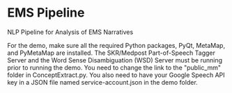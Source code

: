 # EMS Pipeline
NLP Pipeline for Analysis of EMS Narratives

For the demo, make sure all the required Python packages, PyQt, MetaMap, and PyMetaMap are installed. The SKR/Medpost Part-of-Speech Tagger Server and the Word Sense Disambiguation (WSD) Server must be running prior to running the demo. You need to change the link to the "public_mm" folder in ConceptExtract.py. You also need to have your Google Speech API key in a JSON file named service-account.json in the demo folder.
